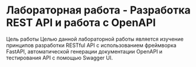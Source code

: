 # Лабораторная работа - Разработка REST API и работа с OpenAPI


Цель работы
Целью данной лабораторной работы является изучение принципов разработки RESTful API с использованием фреймворка FastAPI, автоматической генерации документации OpenAPI и тестирования API с помощью Swagger UI.
